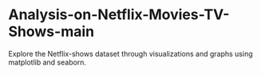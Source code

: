 # Analysis-on-Netflix-Movies-TV-Shows-main

Explore the Netflix-shows dataset through visualizations and graphs using matplotlib and seaborn.
